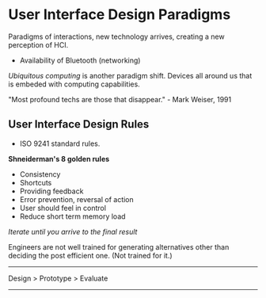 # User Interface Design Paradigms

Paradigms of interactions, new technology arrives, creating a new perception of HCI.
- Availability of Bluetooth (networking)

*Ubiquitous computing* is another paradigm shift. Devices all around us that is embeded with computing capabilities.

"Most profound techs are those that disappear." - Mark Weiser, 1991

## User Interface Design Rules

- ISO 9241 standard rules.

**Shneiderman's 8 golden rules**
- Consistency
- Shortcuts
- Providing feedback
- Error prevention, reversal of action
- User should feel in control
- Reduce short term memory load

*Iterate until you arrive to the final result*

Engineers are not well trained for generating alternatives other than deciding the post efficient one. (Not trained for it.)

***
Design > Prototype > Evaluate
***
